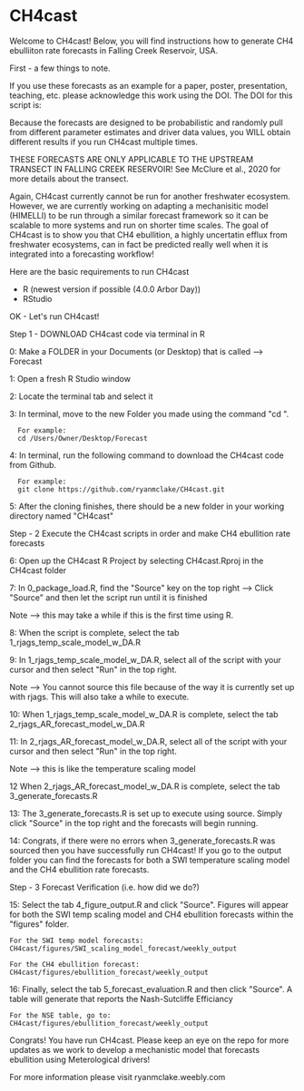 # CH4cast

Welcome to CH4cast! Below, you will find instructions how to generate CH4 ebulliiton rate forecasts in Falling Creek Reservoir, USA. 

First - a few things to note. 

If you use these forecasts as an example for a paper, poster, presentation, teaching, etc. please acknowledge this work using the DOI. 
The DOI for this script is:

Because the forecasts are designed to be probabilistic and randomly pull from different parameter estimates and driver data values, you WILL obtain different results if you run CH4cast multiple times. 

THESE FORECASTS ARE ONLY APPLICABLE TO THE UPSTREAM TRANSECT IN FALLING CREEK RESERVOIR! See McClure et al., 2020 for more details about the transect. 

Again, CH4cast currently cannot be run for another freshwater ecosystem. However, we are currently working on adapting a mechanisitic model (HIMELLI) to be run through a similar forecast framework so it can be scalable to more systems and run on shorter time scales. The goal of CH4cast is to show you that CH4 ebullition, a highly uncertatin efflux from freshwater ecosystems, can in fact be predicted really well when it is integrated into a forecasting workflow! 

Here are the basic requirements to run CH4cast
 - R (newest version if possible (4.0.0 Arbor Day))
 - RStudio

OK - Let's run CH4cast! 

Step 1 - DOWNLOAD CH4cast code via terminal in R

0: Make a FOLDER in your Documents (or Desktop) that is called -->     Forecast

1: Open a fresh R Studio window

2: Locate the terminal tab and select it
      
3: In terminal, move to the new Folder you made using the command "cd ".

      For example:
      cd /Users/Owner/Desktop/Forecast
      
4: In terminal, run the following command to download the CH4cast code from Github. 

      For example:
      git clone https://github.com/ryanmclake/CH4cast.git
      
5: After the cloning finishes, there should be a new folder in your working directory named "CH4cast"



Step - 2 Execute the CH4cast scripts in order and make CH4 ebullition rate forecasts

6: Open up the CH4cast R Project by selecting CH4cast.Rproj in the CH4cast folder

7: In 0_package_load.R, find the "Source" key on the top right --> Click "Source" and then let the script run until it is finished

Note --> this may take a while if this is the first time using R. 

8: When the script is complete, select the tab 1_rjags_temp_scale_model_w_DA.R

9: In 1_rjags_temp_scale_model_w_DA.R, select all of the script with your cursor and then select "Run" in the top right. 

Note --> You cannot source this file because of the way it is currently set up with rjags. This will also take a while to execute. 

10: When 1_rjags_temp_scale_model_w_DA.R is complete, select the tab 2_rjags_AR_forecast_model_w_DA.R

11: In 2_rjags_AR_forecast_model_w_DA.R, select all of the script with your cursor and then select "Run" in the top right.

Note --> this is like the temperature scaling model

12 When 2_rjags_AR_forecast_model_w_DA.R is complete, select the tab 3_generate_forecasts.R

13: The 3_generate_forecasts.R is set up to execute using source. Simply click "Source" in the top right and the forecasts will begin running. 

14: Congrats, if there were no errors when 3_generate_forecasts.R was sourced then you have successfully run CH4cast! If you go to the output folder you can find the forecasts for both a SWI temperature scaling model and the CH4 ebullition rate forecasts. 



Step - 3 Forecast Verification (i.e. how did we do?)

15: Select the tab 4_figure_output.R and click "Source". Figures will appear for both the SWI temp scaling model and CH4 ebullition forecasts within the "figures" folder.
    
    For the SWI temp model forecasts:
    CH4cast/figures/SWI_scaling_model_forecast/weekly_output
    
    For the CH4 ebullition forecast:
    CH4cast/figures/ebullition_forecast/weekly_output

16: Finally, select the tab 5_forecast_evaluation.R and then click "Source". A table will generate that reports the Nash-Sutcliffe Efficiancy

    For the NSE table, go to:
    CH4cast/figures/ebullition_forecast/weekly_output

Congrats! You have run CH4cast. Please keep an eye on the repo for more updates as we work to develop a mechanistic model that forecasts ebullition using Meterological drivers!

For more information please visit ryanmclake.weebly.com
